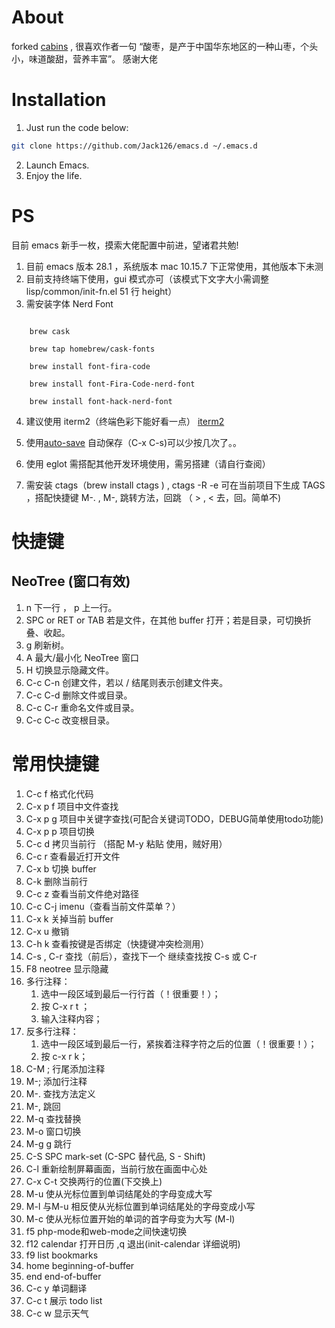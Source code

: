 # About

forked [cabins](https://github.com/cabins/emacs.d) , 很喜欢作者一句 “酸枣，是产于中国华东地区的一种山枣，个头小，味道酸甜，营养丰富”。 感谢大佬

# Installation

1. Just run the code below:

```bash
git clone https://github.com/Jack126/emacs.d ~/.emacs.d
```

2. Launch Emacs.
3. Enjoy the life.

# PS

目前 emacs 新手一枚，摸索大佬配置中前进，望诸君共勉!

1. 目前 emacs 版本 28.1 ，系统版本 mac 10.15.7 下正常使用，其他版本下未测
2. 目前支持终端下使用，gui 模式亦可（该模式下文字大小需调整 lisp/common/init-fn.el 51 行 height）
3. 需安装字体 Nerd Font

```

    brew cask

    brew tap homebrew/cask-fonts

    brew install font-fira-code

    brew install font-Fira-Code-nerd-font

    brew install font-hack-nerd-font
```

4. 建议使用 iterm2（终端色彩下能好看一点） [iterm2](https://www.iterm2.com/downloads.html)

5. 使用[auto-save](https://github.com/manateelazycat/auto-save) 自动保存（C-x C-s)可以少按几次了。。

6. 使用 eglot 需搭配其他开发环境使用，需另搭建（请自行查阅）

7. 需安装 ctags（brew install ctags ) , ctags -R -e 可在当前项目下生成 TAGS ，搭配快捷键 M-. , M-, 跳转方法，回跳 （ > , < 去，回。简单不)

# 快捷键

## NeoTree (窗口有效)

1. n 下一行 ， p 上一行。
2. SPC or RET or TAB 若是文件，在其他 buffer 打开；若是目录，可切换折叠、收起。
3. g 刷新树。
4. A 最大/最小化 NeoTree 窗口
5. H 切换显示隐藏文件。
6. C-c C-n 创建文件，若以 / 结尾则表示创建文件夹。
7. C-c C-d 删除文件或目录。
8. C-c C-r 重命名文件或目录。
9. C-c C-c 改变根目录。

# 常用快捷键

1. C-c f 格式化代码
2. C-x p f 项目中文件查找
3. C-x p g 项目中关键字查找(可配合关键词TODO，DEBUG简单使用todo功能)
4. C-x p p 项目切换
5. C-c d 拷贝当前行 （搭配 M-y 粘贴 使用，贼好用）
6. C-c r 查看最近打开文件
7. C-x b 切换 buffer
8. C-k 删除当前行
9. C-c z 查看当前文件绝对路径
10. C-c C-j imenu（查看当前文件菜单？）
11. C-x k 关掉当前 buffer
12. C-x u 撤销
13. C-h k 查看按键是否绑定（快捷键冲突检测用）
14. C-s , C-r 查找（前后），查找下一个 继续查找按 C-s 或 C-r
15. F8 neotree 显示隐藏
16. 多行注释：
    1. 选中一段区域到最后一行行首（！很重要！）；
    2. 按 C-x r t ；
    3. 输入注释内容；
17. 反多行注释：
    1. 选中一段区域到最后一行，紧挨着注释字符之后的位置（！很重要！）；
    2. 按 c-x r k；
18. C-M ; 行尾添加注释
19. M-; 添加行注释
20. M-. 查找方法定义
21. M-, 跳回
22. M-q 查找替换
23. M-o 窗口切换
24. M-g g 跳行
25. C-S SPC mark-set (C-SPC 替代品, S - Shift)
26. C-l 重新绘制屏幕画面，当前行放在画面中心处
27. C-x C-t 交换两行的位置(下交换上)
28. M-u 使从光标位置到单词结尾处的字母变成大写
29. M-l 与M-u 相反使从光标位置到单词结尾处的字母变成小写
30. M-c 使从光标位置开始的单词的首字母变为大写 (M-l)
31. f5 php-mode和web-mode之间快速切换
32. f12 calendar 打开日历 ,q 退出(init-calendar 详细说明)
33. f9 list bookmarks
34. home beginning-of-buffer
35. end end-of-buffer
36. C-c y 单词翻译
37. C-c t 展示 todo list
38. C-c w 显示天气